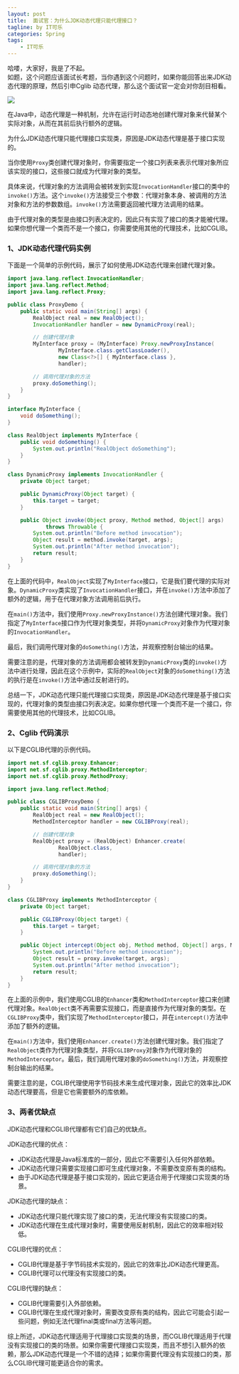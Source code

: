 ```yaml
---
layout: post
title:  面试官：为什么JDK动态代理只能代理接口？
tagline: by IT可乐
categories: Spring
tags: 
    - IT可乐
---
```


哈喽，大家好，我是了不起。  
如题，这个问题应该面试长考题，当你遇到这个问题时，如果你能回答出来JDK动态代理的原理，然后引申Cglib 动态代理，那么这个面试官一定会对你刮目相看。

![](https://www.javanorth.cn/assets/images/2023/itcoke/proxy-01.png)

在Java中，动态代理是一种机制，允许在运行时动态地创建代理对象来代替某个实际对象，从而在其前后执行额外的逻辑。

为什么JDK动态代理只能代理接口实现类，原因是JDK动态代理是基于接口实现的。

当你使用`Proxy`类创建代理对象时，你需要指定一个接口列表来表示代理对象所应该实现的接口，这些接口就成为代理对象的类型。

具体来说，代理对象的方法调用会被转发到实现`InvocationHandler`接口的类中的`invoke()`方法。这个`invoke()`方法接受三个参数：代理对象本身、被调用的方法对象和方法的参数数组。`invoke()`方法需要返回被代理方法调用的结果。

由于代理对象的类型是由接口列表决定的，因此只有实现了接口的类才能被代理。如果你想代理一个类而不是一个接口，你需要使用其他的代理技术，比如CGLIB。

### 1、JDK动态代理代码实例

下面是一个简单的示例代码，展示了如何使用JDK动态代理来创建代理对象。

```java
import java.lang.reflect.InvocationHandler;
import java.lang.reflect.Method;
import java.lang.reflect.Proxy;

public class ProxyDemo {
    public static void main(String[] args) {
        RealObject real = new RealObject();
        InvocationHandler handler = new DynamicProxy(real);

        // 创建代理对象
        MyInterface proxy = (MyInterface) Proxy.newProxyInstance(
                MyInterface.class.getClassLoader(),
                new Class<?>[] { MyInterface.class },
                handler);

        // 调用代理对象的方法
        proxy.doSomething();
    }
}

interface MyInterface {
    void doSomething();
}

class RealObject implements MyInterface {
    public void doSomething() {
        System.out.println("RealObject doSomething");
    }
}

class DynamicProxy implements InvocationHandler {
    private Object target;

    public DynamicProxy(Object target) {
        this.target = target;
    }

    public Object invoke(Object proxy, Method method, Object[] args)
            throws Throwable {
        System.out.println("Before method invocation");
        Object result = method.invoke(target, args);
        System.out.println("After method invocation");
        return result;
    }
}
```

在上面的代码中，`RealObject`实现了`MyInterface`接口，它是我们要代理的实际对象。`DynamicProxy`类实现了`InvocationHandler`接口，并在`invoke()`方法中添加了额外的逻辑，用于在代理对象方法调用前后执行。

在`main()`方法中，我们使用`Proxy.newProxyInstance()`方法创建代理对象。我们指定了`MyInterface`接口作为代理对象类型，并将`DynamicProxy`对象作为代理对象的`InvocationHandler`。

最后，我们调用代理对象的`doSomething()`方法，并观察控制台输出的结果。

需要注意的是，代理对象的方法调用都会被转发到`DynamicProxy`类的`invoke()`方法中进行处理，因此在这个示例中，实际的`RealObject`对象的`doSomething()`方法的执行是在`invoke()`方法中通过反射进行的。

总结一下，JDK动态代理只能代理接口实现类，原因是JDK动态代理是基于接口实现的，代理对象的类型由接口列表决定。如果你想代理一个类而不是一个接口，你需要使用其他的代理技术，比如CGLIB。



### 2、Cglib 代码演示

以下是CGLIB代理的示例代码。

```java
import net.sf.cglib.proxy.Enhancer;
import net.sf.cglib.proxy.MethodInterceptor;
import net.sf.cglib.proxy.MethodProxy;

import java.lang.reflect.Method;

public class CGLIBProxyDemo {
    public static void main(String[] args) {
        RealObject real = new RealObject();
        MethodInterceptor handler = new CGLIBProxy(real);

        // 创建代理对象
        RealObject proxy = (RealObject) Enhancer.create(
                RealObject.class,
                handler);

        // 调用代理对象的方法
        proxy.doSomething();
    }
}

class CGLIBProxy implements MethodInterceptor {
    private Object target;

    public CGLIBProxy(Object target) {
        this.target = target;
    }

    public Object intercept(Object obj, Method method, Object[] args, MethodProxy proxy) throws Throwable {
        System.out.println("Before method invocation");
        Object result = proxy.invoke(target, args);
        System.out.println("After method invocation");
        return result;
    }
}
```

在上面的示例中，我们使用CGLIB的`Enhancer`类和`MethodInterceptor`接口来创建代理对象。`RealObject`类不再需要实现接口，而是直接作为代理对象的类型。在`CGLIBProxy`类中，我们实现了`MethodInterceptor`接口，并在`intercept()`方法中添加了额外的逻辑。

在`main()`方法中，我们使用`Enhancer.create()`方法创建代理对象。我们指定了`RealObject`类作为代理对象类型，并将`CGLIBProxy`对象作为代理对象的`MethodInterceptor`。最后，我们调用代理对象的`doSomething()`方法，并观察控制台输出的结果。

需要注意的是，CGLIB代理使用字节码技术来生成代理对象，因此它的效率比JDK动态代理要高，但是它也需要额外的库依赖。



### 3、两者优缺点

JDK动态代理和CGLIB代理都有它们自己的优缺点。

JDK动态代理的优点：

- JDK动态代理是Java标准库的一部分，因此它不需要引入任何外部依赖。
- JDK动态代理只需要实现接口即可生成代理对象，不需要改变原有类的结构。
- 由于JDK动态代理是基于接口实现的，因此它更适合用于代理接口实现类的场景。

JDK动态代理的缺点：

- JDK动态代理只能代理实现了接口的类，无法代理没有实现接口的类。
- JDK动态代理在生成代理对象时，需要使用反射机制，因此它的效率相对较低。

CGLIB代理的优点：

- CGLIB代理是基于字节码技术实现的，因此它的效率比JDK动态代理更高。
- CGLIB代理可以代理没有实现接口的类。

CGLIB代理的缺点：

- CGLIB代理需要引入外部依赖。
- CGLIB代理在生成代理对象时，需要改变原有类的结构，因此它可能会引起一些问题，例如无法代理final类或final方法等问题。

综上所述，JDK动态代理适用于代理接口实现类的场景，而CGLIB代理适用于代理没有实现接口的类的场景。如果你需要代理接口实现类，而且不想引入额外的依赖，那么JDK动态代理是一个不错的选择；如果你需要代理没有实现接口的类，那么CGLIB代理可能更适合你的需求。